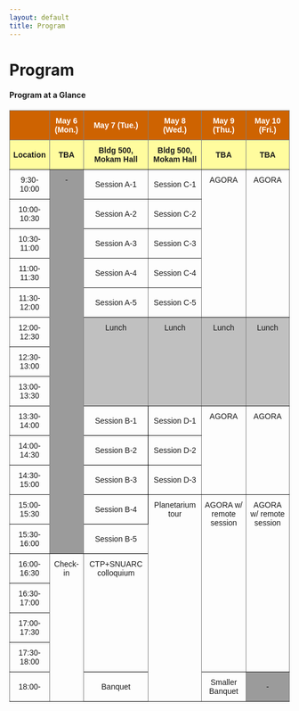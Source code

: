 ```yaml
---
layout: default
title: Program
---
```

<style>
  .post p, 
  .post ul, 
  .post ol, 
  .post dl {
    font-size: 80%; /* Adjust the percentage to your desired font size */
  }
</style>
  
<div class="post">
	<h1 class="pageTitle">Program</h1>
</div>

<div class="post">
<h4>Program at a Glance</h4>

<style type="text/css">
.tg  {border-collapse:collapse;border-spacing:0;}
.tg td{border-color:black;border-style:solid;border-width:1px;font-family:Arial, sans-serif;font-size:14px;
  overflow:hidden;padding:10px 5px;word-break:normal;}
.tg th{border-color:black;border-style:solid;border-width:1px;font-family:Arial, sans-serif;font-size:14px;
  font-weight:normal;overflow:hidden;padding:10px 5px;word-break:normal;}
.tg .tg-pb0m{border-color:inherit;text-align:center;vertical-align:bottom}
.tg .tg-9wq8{border-color:inherit;text-align:center;vertical-align:middle}
.tg .tg-baqh{text-align:center;vertical-align:top}
.tg .tg-c3ow{border-color:inherit;text-align:center;vertical-align:top}
.tg .tg-2txf{background-color:#FFFC9E;border-color:inherit;font-weight:bold;text-align:center;vertical-align:middle}
.tg .tg-d096{background-color:#C0C0C0;border-color:inherit;text-align:center;vertical-align:top}
.tg .tg-5781{background-color:#CE6301;border-color:inherit;text-align:left;vertical-align:middle}
.tg .tg-jqlo{background-color:#CE6301;border-color:inherit;color:#FFF;font-weight:bold;text-align:center;vertical-align:middle}
.tg .tg-9u2q{background-color:#9b9b9b;border-color:inherit;text-align:center;vertical-align:top}
.tg .tg-nrix{text-align:center;vertical-align:middle}
.tg .tg-haji{background-color:#9b9b9b;border-color:inherit;text-align:center;vertical-align:middle}
</style>
<table class="tg">
<thead>
  <tr>
    <th class="tg-5781"></th>
    <th class="tg-jqlo"><span style="font-weight:bold;color:#FFF;background-color:#CE6301">May 6 (Mon.)</span></th>
    <th class="tg-jqlo"><span style="font-weight:bold;color:#FFF;background-color:#CE6301">May 7 (Tue.)</span></th>
    <th class="tg-jqlo"><span style="font-weight:bold;color:#FFF;background-color:#CE6301">May 8 (Wed.)</span></th>
    <th class="tg-jqlo"><span style="font-weight:bold;color:#FFF;background-color:#CE6301">May 9 (Thu.)</span></th>
    <th class="tg-jqlo"><span style="font-weight:bold;color:#FFF;background-color:#CE6301">May 10 (Fri.)</span></th>
  </tr>
</thead>
<tbody>
  <tr>
    <td class="tg-2txf"><span style="font-weight:bold;background-color:#FFFC9E">Location</span></td>
    <td class="tg-2txf"><span style="font-weight:bold;background-color:#FFFC9E">TBA</span></td>
    <td class="tg-2txf"><span style="font-weight:bold;background-color:#FFFC9E">Bldg 500, Mokam Hall</span></td>
    <td class="tg-2txf"><span style="font-weight:bold;background-color:#FFFC9E">Bldg 500, Mokam Hall</span></td>
    <td class="tg-2txf"><span style="font-weight:bold;background-color:#FFFC9E">TBA</span></td>
    <td class="tg-2txf"><span style="font-weight:bold;background-color:#FFFC9E">TBA</span></td>
  </tr>
  <tr>
    <td class="tg-9wq8"><span style="font-weight:normal">9:30-10:00</span></td>
    <td class="tg-9u2q" rowspan="13">-</td>
    <td class="tg-9wq8">Session A-1</td>
    <td class="tg-9wq8">Session C-1</td>
    <td class="tg-c3ow" rowspan="5">AGORA</td>
    <td class="tg-c3ow" rowspan="5">AGORA</td>
  </tr>
  <tr>
    <td class="tg-9wq8"><span style="font-weight:normal">10:00-10:30</span></td>
    <td class="tg-9wq8">Session A-2</td>
    <td class="tg-9wq8">Session C-2</td>
  </tr>
  <tr>
    <td class="tg-9wq8">10:30-11:00</td>
    <td class="tg-9wq8">Session A-3</td>
    <td class="tg-9wq8">Session C-3</td>
  </tr>
  <tr>
    <td class="tg-pb0m">11:00-11:30</td>
    <td class="tg-9wq8">Session A-4</td>
    <td class="tg-9wq8">Session C-4</td>
  </tr>
  <tr>
    <td class="tg-9wq8">11:30-12:00</td>
    <td class="tg-9wq8">Session A-5</td>
    <td class="tg-9wq8">Session C-5</td>
  </tr>
  <tr>
    <td class="tg-9wq8">12:00-12:30</td>
    <td class="tg-d096" rowspan="3">Lunch</td>
    <td class="tg-d096" rowspan="3">Lunch</td>
    <td class="tg-d096" rowspan="3">Lunch</td>
    <td class="tg-d096" rowspan="3">Lunch</td>
  </tr>
  <tr>
    <td class="tg-9wq8">12:30-13:00</td>
  </tr>
  <tr>
    <td class="tg-9wq8">13:00-13:30</td>
  </tr>
  <tr>
    <td class="tg-9wq8">13:30-14:00</td>
    <td class="tg-nrix">Session B-1</td>
    <td class="tg-9wq8">Session D-1</td>
    <td class="tg-c3ow" rowspan="3">AGORA</td>
    <td class="tg-c3ow" rowspan="3">AGORA</td>
  </tr>
  <tr>
    <td class="tg-9wq8">14:00-14:30</td>
    <td class="tg-nrix">Session B-2</td>
    <td class="tg-9wq8">Session D-2</td>
  </tr>
  <tr>
    <td class="tg-9wq8">14:30-15:00</td>
    <td class="tg-nrix">Session B-3</td>
    <td class="tg-9wq8">Session D-3</td>
  </tr>
  <tr>
    <td class="tg-9wq8">15:00-15:30</td>
    <td class="tg-nrix">Session B-4</td>
    <td class="tg-c3ow" rowspan="7">Planetarium tour</td>
    <td class="tg-c3ow" rowspan="6">AGORA w/ remote session</td>
    <td class="tg-c3ow" rowspan="6">AGORA w/ remote session</td>
  </tr>
  <tr>
    <td class="tg-9wq8">15:30-16:00</td>
    <td class="tg-nrix">Session B-5</td>
  </tr>
  <tr>
    <td class="tg-9wq8">16:00-16:30</td>
    <td class="tg-c3ow" rowspan="5">Check-in</td>
    <td class="tg-baqh" rowspan="4">CTP+SNUARC colloquium</td>
  </tr>
  <tr>
    <td class="tg-9wq8">16:30-17:00</td>
  </tr>
  <tr>
    <td class="tg-9wq8">17:00-17:30</td>
  </tr>
  <tr>
    <td class="tg-9wq8">17:30-18:00</td>
  </tr>
  <tr>
    <td class="tg-9wq8">18:00-</td>
    <td class="tg-nrix">Banquet</td>
    <td class="tg-9wq8">Smaller Banquet</td>
    <td class="tg-haji">-</td>
  </tr>
</tbody>
</table>

</div>
